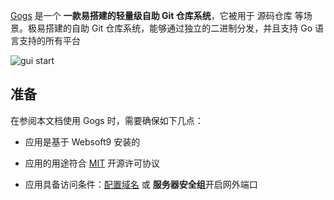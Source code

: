 [Gogs](https://gogs.io/) 是一个 **一款易搭建的轻量级自助 Git 仓库系统**，它被用于 源码仓库  等场景。极易搭建的自助 Git 仓库系统，能够通过独立的二进制分发，并且支持 Go 语言支持的所有平台


![gui start](https://libs.websoft9.com/Websoft9/DocsPicture/zh/gogs/gogs-guistart-websoft9.png)


## 准备

在参阅本文档使用 Gogs 时，需要确保如下几点：

- 应用是基于 Websoft9 安装的

- 应用的用途符合 [MIT](https://opensource.org/licenses/MIT) 开源许可协议

- 应用具备访问条件：[配置域名](./guide/appsetdomain) 或 **服务器安全组**开启网外端口